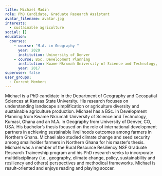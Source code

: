 ```yaml
---
title: Michael Madin
role: PhD Candidate, Graduate Research Assistant
avatar_filename: avatar.jpg
interests:
  - sustainable agriculture
social: []
education:
  courses:
    - course: "M.A. in Geography "
      year: 2020
      institution: University of Denver
    - course: BSc. Development Planning
      institution: Kwame Nkrumah University of Science and Technology, Kumasi, Ghana
      year: 2017
superuser: false
user_groups:
  - Current Members
---
```

Michael is a PhD candidate in the Department of Geography and Geospatial Sciences at Kansas State University. His research focuses on understanding landscape simplification or agriculture diversity and sustainable agriculture production. Michael has a BSc. in Development Planning from Kwame Nkrumah University of Science and Technology, Kumasi, Ghana and an M.A. in Geography from University of Denver, CO, USA. His bachelor’s thesis focused on the role of international development partners in achieving sustainable livelihoods outcomes among farmers in Northern Ghana. Michael also studied climate change and seed security among smallholder farmers in Northern Ghana for his master’s thesis. Michael was a member of the Rural Resource Resiliency NSF Graduate Research Traineeship program and his PhD research seeks to incorporate multidisciplinary (i.e., geography, climate change, policy, sustainability and resiliency and others) perspectives and methodical frameworks. Michael is result-oriented and enjoys reading and playing soccer.